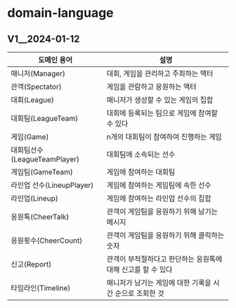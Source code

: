 # domain-language

## V1__2024-01-12
| 도메인 용어 | 설명 |
| --- | --- |
| 매니저(Manager) | 대회, 게임을 관리하고 주최하는 액터 |
| 관객(Spectator) | 게임을 관람하고 응원하는 액터 |
| 대회(League) | 매니저가 생성할 수 있는 게임의 집합 |
| 대회팀(LeagueTeam) | 대회에 등록되는 팀으로 게임에 참여할 수 있다 |
| 게임(Game) | n개의 대회팀이 참여하여 진행하는 게임 |
| 대회팀선수(LeagueTeamPlayer) | 대회팀에 소속되는 선수 |
| 게임팀(GameTeam) | 게임에 참여하는 대회팀 |
| 라인업 선수(LineupPlayer) | 게임에 참여하는 게임팀에 속한 선수 |
| 라인업(Lineup) | 게임에 참여하는 라인업 선수의 집합 |
| 응원톡(CheerTalk) | 관객이 게임팀을 응원하기 위해 남기는 메시지 |
| 응원횟수(CheerCount) | 관객이 게임팀을 응원하기 위해 클릭하는 숫자 |
| 신고(Report) | 관객이 부적절하다고 판단하는 응원톡에 대해 신고를 할 수 있다 |
| 타임라인(Timeline) | 매니저가 남기는 게임에 대한 기록을 시간 순으로 조회한 것 |
